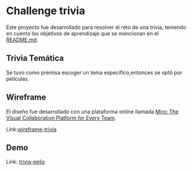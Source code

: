 # Challenge trivia

Este proyecto fue desarrollado para resolver el reto de una trivia, teniendo en cuenta los objetivos de aprendizaje que se mencionan en el [README.md](https://github.com/Laboratoria/bootcamp/blob/v6.2.0/projects/00-trivia/README.md).

## Trivia Temática

Se tuvo como premisa escoger un tema específico,entonces se optó por películas.

## Wireframe

El diseño fue desarrollado con una plataforma online llamada [Miro: The Visual Collaboration Platform for Every Team](https://miro.com/).

Link:[wireframe-trivia](https://drive.google.com/file/d/1JTPbMLAOt9o0UNB9WlLdknZvLzAvYbBO/view?usp=share_link)

## Demo

Link: [trivia-pelis](https://melanierolo.github.io/challenge-trivia/)
